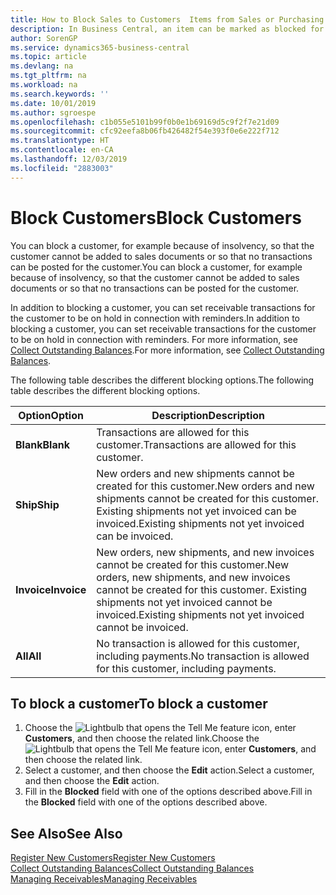 ```yaml
---
title: How to Block Sales to Customers  Items from Sales or Purchasing
description: In Business Central, an item can be marked as blocked for sales, blocked for purchase, or blocked for all purposes.
author: SorenGP
ms.service: dynamics365-business-central
ms.topic: article
ms.devlang: na
ms.tgt_pltfrm: na
ms.workload: na
ms.search.keywords: ''
ms.date: 10/01/2019
ms.author: sgroespe
ms.openlocfilehash: c1b055e5101b99f0b0e1b69169d5c9f2f7e21d09
ms.sourcegitcommit: cfc92eefa8b06fb426482f54e393f0e6e222f712
ms.translationtype: HT
ms.contentlocale: en-CA
ms.lasthandoff: 12/03/2019
ms.locfileid: "2883003"
---
```

# <a name="block-customers"></a><span data-ttu-id="65222-103">Block Customers</span><span class="sxs-lookup"><span data-stu-id="65222-103">Block Customers</span></span>
<span data-ttu-id="65222-104">You can block a customer, for example because of insolvency, so that the customer cannot be added to sales documents or so that no transactions can be posted for the customer.</span><span class="sxs-lookup"><span data-stu-id="65222-104">You can block a customer, for example because of insolvency, so that the customer cannot be added to sales documents or so that no transactions can be posted for the customer.</span></span>

<span data-ttu-id="65222-105">In addition to blocking a customer, you can set receivable transactions for the customer to be on hold in connection with reminders.</span><span class="sxs-lookup"><span data-stu-id="65222-105">In addition to blocking a customer, you can set receivable transactions for the customer to be on hold in connection with reminders.</span></span> <span data-ttu-id="65222-106">For more information, see [Collect Outstanding Balances](receivables-collect-outstanding-balances.md).</span><span class="sxs-lookup"><span data-stu-id="65222-106">For more information, see [Collect Outstanding Balances](receivables-collect-outstanding-balances.md).</span></span>   

<span data-ttu-id="65222-107">The following table describes the different blocking options.</span><span class="sxs-lookup"><span data-stu-id="65222-107">The following table describes the different blocking options.</span></span>  

|<span data-ttu-id="65222-108">Option</span><span class="sxs-lookup"><span data-stu-id="65222-108">Option</span></span>|<span data-ttu-id="65222-109">Description</span><span class="sxs-lookup"><span data-stu-id="65222-109">Description</span></span>|  
|--------------------|------------|  
|<span data-ttu-id="65222-110">**Blank**</span><span class="sxs-lookup"><span data-stu-id="65222-110">**Blank**</span></span>|<span data-ttu-id="65222-111">Transactions are allowed for this customer.</span><span class="sxs-lookup"><span data-stu-id="65222-111">Transactions are allowed for this customer.</span></span>|
|<span data-ttu-id="65222-112">**Ship**</span><span class="sxs-lookup"><span data-stu-id="65222-112">**Ship**</span></span>|<span data-ttu-id="65222-113">New orders and new shipments cannot be created for this customer.</span><span class="sxs-lookup"><span data-stu-id="65222-113">New orders and new shipments cannot be created for this customer.</span></span> <span data-ttu-id="65222-114">Existing shipments not yet invoiced can be invoiced.</span><span class="sxs-lookup"><span data-stu-id="65222-114">Existing shipments not yet invoiced can be invoiced.</span></span>|  
|<span data-ttu-id="65222-115">**Invoice**</span><span class="sxs-lookup"><span data-stu-id="65222-115">**Invoice**</span></span>|<span data-ttu-id="65222-116">New orders, new shipments, and new invoices cannot be created for this customer.</span><span class="sxs-lookup"><span data-stu-id="65222-116">New orders, new shipments, and new invoices cannot be created for this customer.</span></span> <span data-ttu-id="65222-117">Existing shipments not yet invoiced cannot be invoiced.</span><span class="sxs-lookup"><span data-stu-id="65222-117">Existing shipments not yet invoiced cannot be invoiced.</span></span>|  
|<span data-ttu-id="65222-118">**All**</span><span class="sxs-lookup"><span data-stu-id="65222-118">**All**</span></span>|<span data-ttu-id="65222-119">No transaction is allowed for this customer, including payments.</span><span class="sxs-lookup"><span data-stu-id="65222-119">No transaction is allowed for this customer, including payments.</span></span>|  

## <a name="to-block-a-customer"></a><span data-ttu-id="65222-120">To block a customer</span><span class="sxs-lookup"><span data-stu-id="65222-120">To block a customer</span></span>  
1. <span data-ttu-id="65222-121">Choose the ![Lightbulb that opens the Tell Me feature](media/ui-search/search_small.png "Tell me what you want to do") icon, enter **Customers**, and then choose the related link.</span><span class="sxs-lookup"><span data-stu-id="65222-121">Choose the ![Lightbulb that opens the Tell Me feature](media/ui-search/search_small.png "Tell me what you want to do") icon, enter **Customers**, and then choose the related link.</span></span>
2. <span data-ttu-id="65222-122">Select a customer, and then choose the **Edit** action.</span><span class="sxs-lookup"><span data-stu-id="65222-122">Select a customer, and then choose the **Edit** action.</span></span>
3. <span data-ttu-id="65222-123">Fill in the **Blocked** field with one of the options described above.</span><span class="sxs-lookup"><span data-stu-id="65222-123">Fill in the **Blocked** field with one of the options described above.</span></span>

## <a name="see-also"></a><span data-ttu-id="65222-124">See Also</span><span class="sxs-lookup"><span data-stu-id="65222-124">See Also</span></span>  
[<span data-ttu-id="65222-125">Register New Customers</span><span class="sxs-lookup"><span data-stu-id="65222-125">Register New Customers</span></span>](sales-how-register-new-customers.md)  
[<span data-ttu-id="65222-126">Collect Outstanding Balances</span><span class="sxs-lookup"><span data-stu-id="65222-126">Collect Outstanding Balances</span></span>](receivables-collect-outstanding-balances.md)  
[<span data-ttu-id="65222-127">Managing Receivables</span><span class="sxs-lookup"><span data-stu-id="65222-127">Managing Receivables</span></span>](receivables-manage-receivables.md)  
